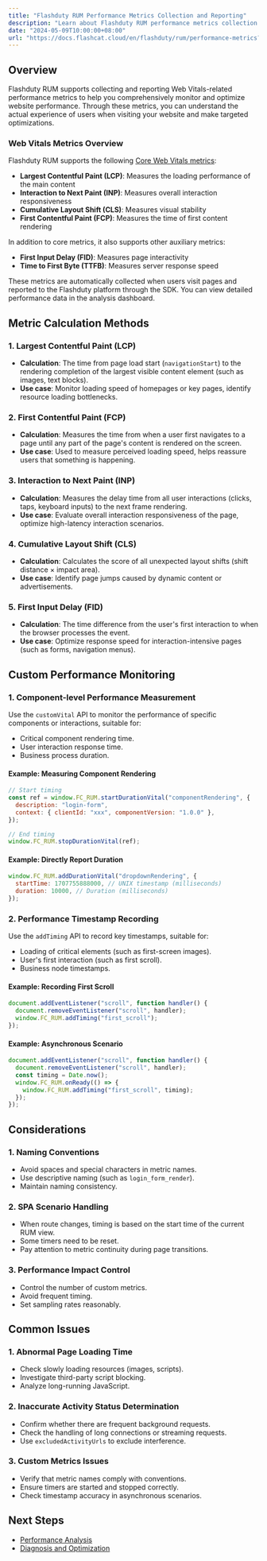 ```yaml
---
title: "Flashduty RUM Performance Metrics Collection and Reporting"
description: "Learn about Flashduty RUM performance metrics collection methods, reporting mechanisms, and configuration instructions."
date: "2024-05-09T10:00:00+08:00"
url: "https://docs.flashcat.cloud/en/flashduty/rum/performance-metrics?nav=01JCQ7A4N4WRWNXW8EWEHXCMF5"
---
```


## Overview

Flashduty RUM supports collecting and reporting Web Vitals-related performance metrics to help you comprehensively monitor and optimize website performance. Through these metrics, you can understand the actual experience of users when visiting your website and make targeted optimizations.

### Web Vitals Metrics Overview

Flashduty RUM supports the following [Core Web Vitals metrics](https://web.dev/articles/vitals):

- **Largest Contentful Paint (LCP)**: Measures the loading performance of the main content
- **Interaction to Next Paint (INP)**: Measures overall interaction responsiveness
- **Cumulative Layout Shift (CLS)**: Measures visual stability
- **First Contentful Paint (FCP)**: Measures the time of first content rendering

In addition to core metrics, it also supports other auxiliary metrics:

- **First Input Delay (FID)**: Measures page interactivity
- **Time to First Byte (TTFB)**: Measures server response speed

These metrics are automatically collected when users visit pages and reported to the Flashduty platform through the SDK. You can view detailed performance data in the analysis dashboard.

## Metric Calculation Methods

### 1. Largest Contentful Paint (LCP)

- **Calculation**: The time from page load start (`navigationStart`) to the rendering completion of the largest visible content element (such as images, text blocks).
- **Use case**: Monitor loading speed of homepages or key pages, identify resource loading bottlenecks.

### 2. First Contentful Paint (FCP)

- **Calculation**: Measures the time from when a user first navigates to a page until any part of the page's content is rendered on the screen.
- **Use case**: Used to measure perceived loading speed, helps reassure users that something is happening.

### 3. Interaction to Next Paint (INP)

- **Calculation**: Measures the delay time from all user interactions (clicks, taps, keyboard inputs) to the next frame rendering.
- **Use case**: Evaluate overall interaction responsiveness of the page, optimize high-latency interaction scenarios.

### 4. Cumulative Layout Shift (CLS)

- **Calculation**: Calculates the score of all unexpected layout shifts (shift distance × impact area).
- **Use case**: Identify page jumps caused by dynamic content or advertisements.

### 5. First Input Delay (FID)

- **Calculation**: The time difference from the user's first interaction to when the browser processes the event.
- **Use case**: Optimize response speed for interaction-intensive pages (such as forms, navigation menus).


## Custom Performance Monitoring

### 1. Component-level Performance Measurement

Use the `customVital` API to monitor the performance of specific components or interactions, suitable for:

- Critical component rendering time.
- User interaction response time.
- Business process duration.

#### Example: Measuring Component Rendering

```javascript
// Start timing
const ref = window.FC_RUM.startDurationVital("componentRendering", {
  description: "login-form",
  context: { clientId: "xxx", componentVersion: "1.0.0" },
});

// End timing
window.FC_RUM.stopDurationVital(ref);
```

#### Example: Directly Report Duration

```javascript
window.FC_RUM.addDurationVital("dropdownRendering", {
  startTime: 1707755888000, // UNIX timestamp (milliseconds)
  duration: 10000, // Duration (milliseconds)
});
```

### 2. Performance Timestamp Recording

Use the `addTiming` API to record key timestamps, suitable for:

- Loading of critical elements (such as first-screen images).
- User's first interaction (such as first scroll).
- Business node timestamps.

#### Example: Recording First Scroll

```javascript
document.addEventListener("scroll", function handler() {
  document.removeEventListener("scroll", handler);
  window.FC_RUM.addTiming("first_scroll");
});
```

#### Example: Asynchronous Scenario

```javascript
document.addEventListener("scroll", function handler() {
  document.removeEventListener("scroll", handler);
  const timing = Date.now();
  window.FC_RUM.onReady(() => {
    window.FC_RUM.addTiming("first_scroll", timing);
  });
});
```

## Considerations

### 1. Naming Conventions

- Avoid spaces and special characters in metric names.
- Use descriptive naming (such as `login_form_render`).
- Maintain naming consistency.

### 2. SPA Scenario Handling

- When route changes, timing is based on the start time of the current RUM view.
- Some timers need to be reset.
- Pay attention to metric continuity during page transitions.

### 3. Performance Impact Control

- Control the number of custom metrics.
- Avoid frequent timing.
- Set sampling rates reasonably.

## Common Issues

### 1. Abnormal Page Loading Time

- Check slowly loading resources (images, scripts).
- Investigate third-party script blocking.
- Analyze long-running JavaScript.

### 2. Inaccurate Activity Status Determination

- Confirm whether there are frequent background requests.
- Check the handling of long connections or streaming requests.
- Use `excludedActivityUrls` to exclude interference.

### 3. Custom Metrics Issues

- Verify that metric names comply with conventions.
- Ensure timers are started and stopped correctly.
- Check timestamp accuracy in asynchronous scenarios.

## Next Steps

- [Performance Analysis](https://docs.flashcat.cloud/en/flashduty/rum/performance-analysis?nav=01JCQ7A4N4WRWNXW8EWEHXCMF5)
- [Diagnosis and Optimization](https://docs.flashcat.cloud/en/flashduty/rum/performance-optimization?nav=01JCQ7A4N4WRWNXW8EWEHXCMF5) 